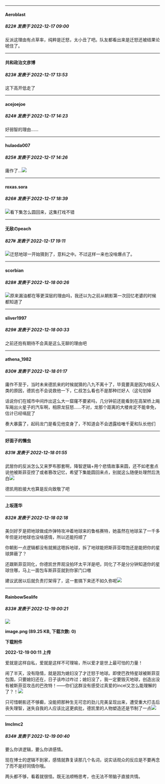 

*****

####  Aeroblast  
##### 822#       发表于 2022-12-17 09:00

反派这理由有点草率，纯粹是迁怒，太小丑了吧。队友都看出来是迁怒还被结果论唬住了。



*****

####  共和政治文彦博  
##### 823#       发表于 2022-12-17 13:53

这下高开低走了



*****

####  acejoejoe  
##### 824#       发表于 2022-12-17 14:23

好弱智的理由……

*****

####  hulaoda007  
##### 825#       发表于 2022-12-17 14:26

庸作了…<img src="https://static.saraba1st.com/image/smiley/face2017/019.png" referrerpolicy="no-referrer">



*****

####  roxas.sora  
##### 826#       发表于 2022-12-17 18:39

<img src="https://static.saraba1st.com/image/smiley/face2017/068.png" referrerpolicy="no-referrer">看下集怎么圆回来，这集打戏不错



*****

####  无敌のpeach  
##### 827#       发表于 2022-12-17 19:11

<img src="https://static.saraba1st.com/image/smiley/face2017/067.png" referrerpolicy="no-referrer">迁怒地球一开始猜到了，意料之中。不过这样一来也没啥爆点了。



*****

####  scorbian  
##### 828#       发表于 2022-12-18 00:26

<img src="https://static.saraba1st.com/image/smiley/face2017/067.png" referrerpolicy="no-referrer">原来漏油都在等更深层的理由吗，我还以为之前从朝影第一次回忆老婆的时候都知道了



*****

####  sliver1997  
##### 829#       发表于 2022-12-18 00:33

之前还抱有期待不会真是这么无聊的理由吧



*****

####  athena_1982  
##### 830#       发表于 2022-12-18 01:17

庸作不至于，当时未来德凯来的时候就猜的八九不离十了，毕竟要真是因为啥反人类的原因，德凯也不会说救他一下，仁叔怎么看也不是那种烂好人（这句划掉

话说你们在城市中间炸出这么大一窟窿不要紧吗，几分钟前还能看到在高架桥上飚车飚出火星子的汽车啊，相原龙狂怒……不对，龙那个距离的大楼肯定不能幸免，估计已经嗝屁了

奏大暴露了，起码龙门是看见他变身了，不知道会不会透露给唯千夏和队长他们



*****

####  好面子的懒虫  
##### 831#       发表于 2022-12-18 01:55

武居你的反派怎么又来罗布那套啊，降智逻辑+用个悲情故事来圆，还不如老套点说他被斯菲亚控了或者篡改记忆，希望下集能圆回来点，别就这么随便处理然后洗白<img src="https://static.saraba1st.com/image/smiley/face2017/001.png" referrerpolicy="no-referrer">

德凯用脸接大也算是反向致敬了吧

*****

####  上坂莲华  
##### 832#       发表于 2022-12-18 02:18

美剑好歹是把地球做成炸弹特攻冲着地球来的鲁格赛特，她虽然在地球呆了一千多年但是对地球也没啥感情，所以还能捋顺了

你朝影一点逻辑都没有就搁这嗯拆地球，拆了地球能把斯菲亚喂饱还是能把你的星球屏蔽了？

还跟斯菲亚同化，你德凯世界观没拍环太平洋是吧，同化了不是分分钟知道你的星球住哪，马上一面包车斯菲亚就到你家门口嗷

建议武居以后就负责打架得了，这一套搞下来还不如久弥呢<img src="https://static.saraba1st.com/image/smiley/face2017/067.png" referrerpolicy="no-referrer">



*****

####  RainbowSealife  
##### 833#       发表于 2022-12-19 00:21

<strong>

<img src="https://img.saraba1st.com/forum/202212/19/001100i7rdjazycyf9crd3.png" referrerpolicy="no-referrer">

<strong>image.png</strong> (89.25 KB, 下载次数: 0)

下载附件

2022-12-19 00:11 上传

</strong>爱就是这样自私，爱就是这样不可理喻，所以爱才是世上最可怕的力量！

闹了半天，没有隐情，就是因为媳妇没了才迁怒于地球。即使巴孜特星球被斯菲亚包围，只要媳妇还在，日子该咋过咋过；媳妇没了，我一定要毁灭地球，创造出没有被斯菲亚攻击的巴孜特！——你们这群没有感受过真爱的incel又怎么能理解的了？！<img src="https://static.saraba1st.com/image/smiley/face2017/068.png" referrerpolicy="no-referrer">

只可惜朝影还不够癫，没能把那种生无可恋的劲儿完美呈现出来，遭受重大打击后丧失理智，迷失自我的人应该比这更疯批，德凯里的人物塑造还是节制了一点<img src="https://static.saraba1st.com/image/smiley/face2017/067.png" referrerpolicy="no-referrer">



*****

####  lmclmc2  
##### 834#       发表于 2022-12-19 00:40

要么你讲逻辑，要么你讲感情。

现在博士的逻辑不到家，感情就靠复读那几个名词，说实话观众的反应是不要再念了而不是好同情你哦。

两头都不够，看着就很怪。既无法顺畅思考，也无法不带脑子直接共情。

